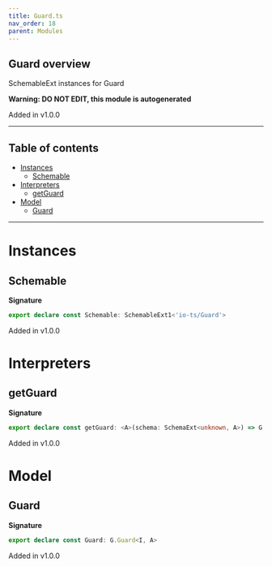 ```yaml
---
title: Guard.ts
nav_order: 18
parent: Modules
---
```


## Guard overview

SchemableExt instances for Guard

**Warning: DO NOT EDIT, this module is autogenerated**

Added in v1.0.0

---

<h2 class="text-delta">Table of contents</h2>

- [Instances](#instances)
  - [Schemable](#schemable)
- [Interpreters](#interpreters)
  - [getGuard](#getguard)
- [Model](#model)
  - [Guard](#guard)

---

# Instances

## Schemable

**Signature**

```ts
export declare const Schemable: SchemableExt1<'io-ts/Guard'>
```

Added in v1.0.0

# Interpreters

## getGuard

**Signature**

```ts
export declare const getGuard: <A>(schema: SchemaExt<unknown, A>) => G.Guard<unknown, A>
```

Added in v1.0.0

# Model

## Guard

**Signature**

```ts
export declare const Guard: G.Guard<I, A>
```

Added in v1.0.0
